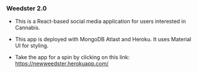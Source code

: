 ### Weedster 2.0

* This is a React-based social media application for users interested in Cannabis. 

* This app is deployed with MongoDB Atlast and Heroku. It uses Material UI for styling. 

* Take the app for a spin by clicking on this link: https://newweedster.herokuapp.com/

